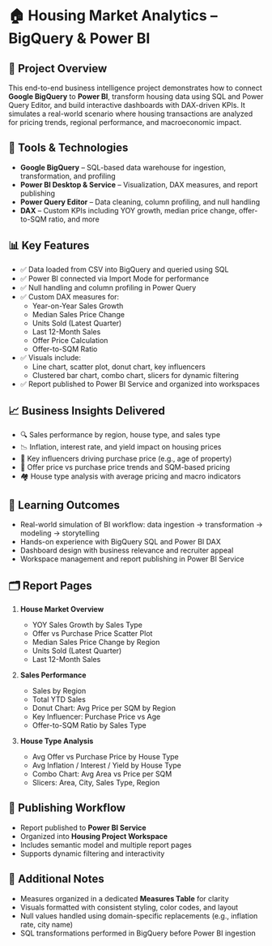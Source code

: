 # 🏠 Housing Market Analytics – BigQuery & Power BI

## 📌 Project Overview
This end-to-end business intelligence project demonstrates how to connect **Google BigQuery** to **Power BI**, transform housing data using SQL and Power Query Editor, and build interactive dashboards with DAX-driven KPIs. It simulates a real-world scenario where housing transactions are analyzed for pricing trends, regional performance, and macroeconomic impact.



## 🧰 Tools & Technologies
- **Google BigQuery** – SQL-based data warehouse for ingestion, transformation, and profiling  
- **Power BI Desktop & Service** – Visualization, DAX measures, and report publishing  
- **Power Query Editor** – Data cleaning, column profiling, and null handling  
- **DAX** – Custom KPIs including YOY growth, median price change, offer-to-SQM ratio, and more  


## 📊 Key Features
- ✅ Data loaded from CSV into BigQuery and queried using SQL  
- ✅ Power BI connected via Import Mode for performance  
- ✅ Null handling and column profiling in Power Query  
- ✅ Custom DAX measures for:
  - Year-on-Year Sales Growth  
  - Median Sales Price Change  
  - Units Sold (Latest Quarter)  
  - Last 12-Month Sales  
  - Offer Price Calculation  
  - Offer-to-SQM Ratio  
- ✅ Visuals include:
  - Line chart, scatter plot, donut chart, key influencers  
  - Clustered bar chart, combo chart, slicers for dynamic filtering  
- ✅ Report published to Power BI Service and organized into workspaces  



## 📈 Business Insights Delivered
- 🔍 Sales performance by region, house type, and sales type  
- 📉 Inflation, interest rate, and yield impact on housing prices  
- 🧠 Key influencers driving purchase price (e.g., age of property)  
- 📐 Offer price vs purchase price trends and SQM-based pricing  
- 🏘️ House type analysis with average pricing and macro indicators  



## 🧠 Learning Outcomes
- Real-world simulation of BI workflow: data ingestion → transformation → modeling → storytelling  
- Hands-on experience with BigQuery SQL and Power BI DAX  
- Dashboard design with business relevance and recruiter appeal  
- Workspace management and report publishing in Power BI Service  



## 🗂️ Report Pages
1. **House Market Overview**  
   - YOY Sales Growth by Sales Type  
   - Offer vs Purchase Price Scatter Plot  
   - Median Sales Price Change by Region  
   - Units Sold (Latest Quarter)  
   - Last 12-Month Sales  

2. **Sales Performance**  
   - Sales by Region  
   - Total YTD Sales  
   - Donut Chart: Avg Price per SQM by Region  
   - Key Influencer: Purchase Price vs Age  
   - Offer-to-SQM Ratio by Sales Type  

3. **House Type Analysis**  
   - Avg Offer vs Purchase Price by House Type  
   - Avg Inflation / Interest / Yield by House Type  
   - Combo Chart: Avg Area vs Price per SQM  
   - Slicers: Area, City, Sales Type, Region  



## 🚀 Publishing Workflow
- Report published to **Power BI Service**  
- Organized into **Housing Project Workspace**  
- Includes semantic model and multiple report pages  
- Supports dynamic filtering and interactivity  



## 📎 Additional Notes
- Measures organized in a dedicated **Measures Table** for clarity  
- Visuals formatted with consistent styling, color codes, and layout  
- Null values handled using domain-specific replacements (e.g., inflation rate, city name)  
- SQL transformations performed in BigQuery before Power BI ingestion  




